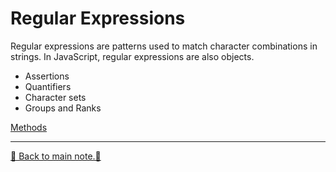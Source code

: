 # Regular Expressions

Regular expressions are patterns used to match character combinations in strings. In JavaScript, regular expressions are also objects.

- Assertions
- Quantifiers
- Character sets
- Groups and Ranks

[Methods](/code/16-regular-expressions.js)

---

[📒 Back to main note.📒](/README.md)
